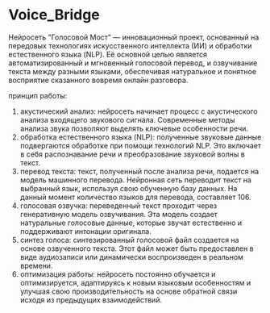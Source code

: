 # Voice_Bridge
Нейросеть "Голосовой Мост" — инновационный проект, основанный на передовых технологиях искусственного интеллекта (ИИ) и обработки естественного языка (NLP). Её основной целью является автоматизированный и мгновенный голосовой перевод, и озвучивание текста между разными языками, обеспечивая натуральное и понятное восприятие сказанного вовремя онлайн разговора.

принцип работы:
1. акустический анализ:
нейросеть начинает процесс с акустического анализа входящего звукового сигнала. Современные методы анализа звука позволяют выделять ключевые особенности речи.
2. обработка естественного языка (NLP):
полученные звуковые данные подвергаются обработке при помощи технологий NLP. Это включает в себя распознавание речи и преобразование звуковой волны в текст.
3. перевод текста:
текст, полученный после анализа речи, подается на модель машинного перевода. Нейронная сеть переводит текст на выбранный язык, используя свою обученную базу данных. На данный момент количество языков для перевода, составляет 106.
4. голосовая озвучка:
переведенный текст проходит через генеративную модель озвучивания. Эта модель создает натуральные голосовые данные, которые звучат естественно и поддерживают интонации оригинала.
5. синтез голоса:
синтезированный голосовой файл создается на основе озвученного текста. Этот файл может быть предоставлен в виде аудиозаписи или динамически воспроизведен в реальном времени.
6. оптимизация работы:
нейросеть постоянно обучается и оптимизируется, адаптируясь к новым языковым особенностям и улучшая свою производительность на основе обратной связи исходя из предыдущих взаимодействий.
